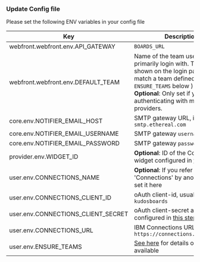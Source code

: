 ### Update Config file

Please set the following ENV variables in your config file

| Key                                | Description                                                                                                                                                                                                                 |
| ---------------------------------- | --------------------------------------------------------------------------------------------------------------------------------------------------------------------------------------------------------------------------- |
| webfront.webfront.env.API_GATEWAY  | `BOARDS_URL`                                                                                                                                                                                                                |
| webfront.webfront.env.DEFAULT_TEAM | Name of the team users will primarily login with. This will be shown on the login page. It must match a team defined in `ENSURE_TEAMS` below )<br>**Optional**: Only set if you are authenticating with multiple providers. |
| core.env.NOTIFIER_EMAIL_HOST       | SMTP gateway URL, ie `smtp.ethereal.com`                                                                                                                                                                                    |
| core.env.NOTIFIER_EMAIL_USERNAME   | SMTP gateway `username`                                                                                                                                                                                                       |
| core.env.NOTIFIER_EMAIL_PASSWORD   | SMTP gateway `password`                                                                                                                                                                                                       |
| provider.env.WIDGET_ID             | **Optional**: ID of the Community widget configured in [this step](/boards/connections/widgets-on-prem/#community-widget)                                                                                                   |
| user.env.CONNECTIONS_NAME          | **Optional**: If you refer to 'Connections' by another name, set it here                                                                                                                                                    |
| user.env.CONNECTIONS_CLIENT_ID     | oAuth client-id, usually `kudosboards`                                                                                                                                                                                      |
| user.env.CONNECTIONS_CLIENT_SECRET | oAuth client-secret as configured in [this step](/boards/connections/auth-on-prem/)                                                                                                                                         |
| user.env.CONNECTIONS_URL           | IBM Connections URL, ie `https://connections.example.com`                                                                                                                                                                   |
| user.env.ENSURE_TEAMS              | [See here](/boards/env/teams/) for details on the values available                                                                                                                                                   |
